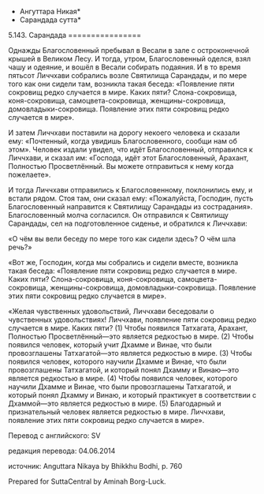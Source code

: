* Ангуттара Никая*
* Сарандада сутта*

5\.143\. Сарандада
\=\=\=\=\=\=\=\=\=\=\=\=\=\=\=\=

Однажды Благословенный пребывал в Весали в зале с остроконечной крышей в Великом Лесу\. И тогда, утром, Благословенный оделся, взял чашу и одеяние, и вошёл в Весали собирать подаяния\. И в то время пятьсот Личчхави собрались возле Святилища Сарандады, и по мере того как они сидели там, возникла такая беседа: «Появление пяти сокровищ редко случается в мире\. Каких пяти? Слона\-сокровища, коня\-сокровища, самоцвета\-сокровища, женщины\-сокровища, домовладыки\-сокровища\. Появление этих пяти сокровищ редко случается в мире»\.

И затем Личчхави поставили на дорогу некоего человека и сказали ему: «Почтенный, когда увидишь Благословенного, сообщи нам об этом»\. Человек издали увидел, что идёт Благословенный, отправился к Личчхави, и сказал им: «Господа, идёт этот Благословенный, Арахант, Полностью Просветлённый\. Вы можете отправиться к нему когда пожелаете»\.

И тогда Личчхави отправились к Благословенному, поклонились ему, и встали рядом\. Стоя там, они сказал ему: «Пожалуйста, Господин, пусть Благословенный направится к Святилищу Сарандады из сострадания»\. Благословенный молча согласился\. Он отправился к Святилищу Сарандады, сел на подготовленное сиденье, и обратился к Личчхави:

«О чём вы вели беседу по мере того как сидели здесь? О чём шла речь?»

«Вот же, Господин, когда мы собрались и сидели вместе, возникла такая беседа: «Появление пяти сокровищ редко случается в мире\. Каких пяти? Слона\-сокровища, коня\-сокровища, самоцвета\-сокровища, женщины\-сокровища, домовладыки\-сокровища\. Появление этих пяти сокровищ редко случается в мире»\.

«Желая чувственных удовольствий, Личчхави беседовали о чувственных удовольствиях\! Личчхави, появление пяти сокровищ редко случается в мире\. Каких пяти? \(1\) Чтобы появился Татхагата, Арахант, Полностью Просветлённый—это является редкостью в мире\. \(2\) Чтобы появился человек, который учит Дхамме и Винае, что были провозглашены Татхагатой—это является редкостью в мире\. \(3\) Чтобы появился человек, которого научили Дхамме и Винае, что были провозглашены Татхагатой, и который понял Дхамму и Винаю—это является редкостью в мире\. \(4\) Чтобы появился человек, которого научили Дхамме и Винае, что были провозглашены Татхагатой, и который понял Дхамму и Винаю, и который практикует в соответствии с Дхаммой—это является редкостью в мире\. \(5\) Благодарный и признательный человек является редкостью в мире\. Личчхави, появление этих пяти сокровищ редко случается в мире»\.

Перевод с английского: SV

редакция перевода: 04\.06\.2014

источник: Anguttara Nikaya by Bhikkhu Bodhi, p\. 760

Prepared for SuttaCentral by Aminah Borg\-Luck\.